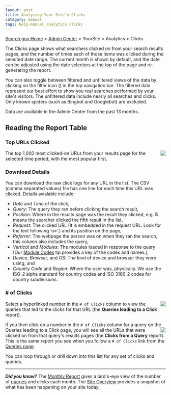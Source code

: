 ```yaml
---
layout: post
title: Analyzing Your Site's Clicks
category: manual
tags: help-manual analytics clicks
---
```


[Search.gov Home](/index.html) > [Admin Center](https://search.usa.gov/sites/) > YourSite > Analytics > Clicks

The Clicks page shows what searchers clicked on from your search results pages, and the number of times each of those items was clicked during the selected date range. The current month is shown by default, and the date can be adjusted using the date selectors at the top of the page and re-generating the report.

You can also toggle between filtered and unfiltered views of the data by clicking on the filter icon (<i class="icon-filter"></i>) in the top navigation bar. The filtered data represent our best effort to show you real searches performed by your site's visitors. The unfiltered data include nearly all searches and clicks. Only known spiders (such as Bingbot and Googlebot) are excluded.

Data are available in the Admin Center from the past 13 months.

## Reading the Report Table

### Top URLs Clicked

<a href="https://d3qcdigd1fhos0.cloudfront.net/blog/img/Analytics_Clicks_800.png" target="_blank" alt="Top clicks from results pages"><img style="float: right;" src="https://d3qcdigd1fhos0.cloudfront.net/blog/img/Analytics_Clicks_175.png"></a>The top 1,000 most clicked-on URLs from your results page for the selected time period, with the most popular first. 

### Download Details

You can download the raw click logs for any URL in the list. The CSV (comma separated values) file has one line for each time this URL was clicked. Details avialable include:

* *Date* and *Time* of the click,
* *Query*: The query they ran before clicking the search result,
* *Position*: Where in the results page was the result they clicked, e.g. **5** means the searcher clicked the fifth result in the list,
* *Request*: The clicked URL (It is embedded in the request URL. Look for the text following ‘u=’.) and its position on the page, 
* *Referrer*: The webpage the person was on when they ran the search, this column also includes the query, 
* *Vertical* and *Modules*: The modules loaded in response to the query (Our [Module Codes](/manual/module-codes.html) tip provides a key of the codes and names.),
* *Device*, *Browser*, and *OS*: The kind of device and browser they were using, and
* *Country Code* and *Region*: Where the user was, physically. We use the ISO-2 alpha standard for country codes and ISO 3166-2 codes for country subdivisions.
 
### # of Clicks

<a href="https://d3qcdigd1fhos0.cloudfront.net/blog/img/ClicksQueries_800.png" target="_blank" alt="Report of Queries that people ran before clicking on a particular page"><img style="float: right;" src="https://d3qcdigd1fhos0.cloudfront.net/blog/img/ClicksQueries_175.png"></a>Select a hyperlinked number in the `# of Clicks` column to view the queries that led to the clicks for that URL (the **Queries leading to a Click** report).

If you then click on a number in the `# of Clicks` column for a query on the Queries leading to a Click page, you will see all the URLs <a href="https://d3qcdigd1fhos0.cloudfront.net/blog/img/ClicksfromQuery_800.png" target="_blank" alt="Report of pages people clicked on after searching for a given term"><img style="float: right;" src="https://d3qcdigd1fhos0.cloudfront.net/blog/img/ClicksfromQuery_175.png"></a>that were clicked on from that query's results pages (the **Clicks from a Query** report). This is the same report you see when you follow a `# of Clicks` link from the [Queries page](/manual/queries.html).

You can loop through or drill down into this list for any set of clicks and queries.

---

***Did you know?*** The [Monthly Report](/manual/monthly-reports.html) gives a bird's-eye view of the number of [queries](/manual/queries.html) and clicks each month. The [Site Overview](/manual/site-overview.html) provides a snapshot of what has been happening on your site today.
